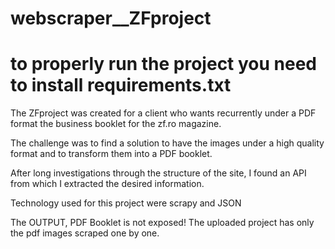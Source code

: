 # webscraper__ZFproject
# to properly run the project you need to install requirements.txt

The ZFproject was created for a client who wants recurrently under a PDF format the business booklet for the zf.ro magazine.

The challenge was to find a solution to have the images under a high quality format and to transform them into a PDF booklet.

After long investigations through the structure of the site, I found an API from which I extracted the desired information.

Technology used for this project were scrapy and JSON 

The OUTPUT,  PDF Booklet is not exposed!
The uploaded project has only the pdf images scraped one by one.
